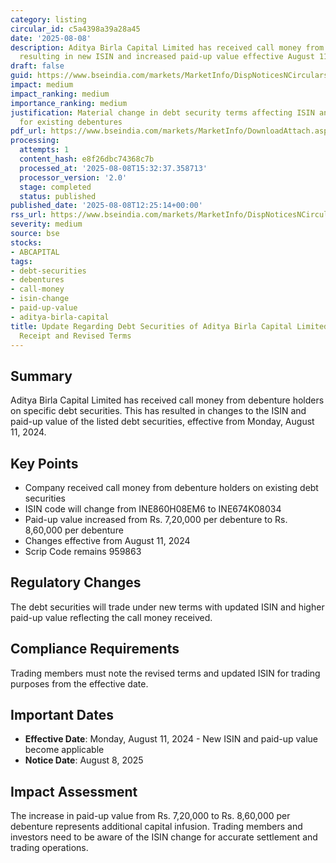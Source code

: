 ```yaml
---
category: listing
circular_id: c5a4398a39a28a45
date: '2025-08-08'
description: Aditya Birla Capital Limited has received call money from debenture holders,
  resulting in new ISIN and increased paid-up value effective August 11, 2024.
draft: false
guid: https://www.bseindia.com/markets/MarketInfo/DispNoticesNCirculars.aspx?Noticeid={84175B3F-70A0-4113-AFE1-9B118577F6F9}&noticeno=20250808-16&dt=08/08/2025&icount=16&totcount=52&flag=0
impact: medium
impact_ranking: medium
importance_ranking: medium
justification: Material change in debt security terms affecting ISIN and paid-up value
  for existing debentures
pdf_url: https://www.bseindia.com/markets/MarketInfo/DownloadAttach.aspx?id=20250808-16&attachedId=
processing:
  attempts: 1
  content_hash: e8f26dbc74368c7b
  processed_at: '2025-08-08T15:32:37.358713'
  processor_version: '2.0'
  stage: completed
  status: published
published_date: '2025-08-08T12:25:14+00:00'
rss_url: https://www.bseindia.com/markets/MarketInfo/DispNoticesNCirculars.aspx?Noticeid={84175B3F-70A0-4113-AFE1-9B118577F6F9}&noticeno=20250808-16&dt=08/08/2025&icount=16&totcount=52&flag=0
severity: medium
source: bse
stocks:
- ABCAPITAL
tags:
- debt-securities
- debentures
- call-money
- isin-change
- paid-up-value
- aditya-birla-capital
title: Update Regarding Debt Securities of Aditya Birla Capital Limited - Call Money
  Receipt and Revised Terms
---
```


## Summary

Aditya Birla Capital Limited has received call money from debenture holders on specific debt securities. This has resulted in changes to the ISIN and paid-up value of the listed debt securities, effective from Monday, August 11, 2024.

## Key Points

- Company received call money from debenture holders on existing debt securities
- ISIN code will change from INE860H08EM6 to INE674K08034
- Paid-up value increased from Rs. 7,20,000 per debenture to Rs. 8,60,000 per debenture
- Changes effective from August 11, 2024
- Scrip Code remains 959863

## Regulatory Changes

The debt securities will trade under new terms with updated ISIN and higher paid-up value reflecting the call money received.

## Compliance Requirements

Trading members must note the revised terms and updated ISIN for trading purposes from the effective date.

## Important Dates

- **Effective Date**: Monday, August 11, 2024 - New ISIN and paid-up value become applicable
- **Notice Date**: August 8, 2025

## Impact Assessment

The increase in paid-up value from Rs. 7,20,000 to Rs. 8,60,000 per debenture represents additional capital infusion. Trading members and investors need to be aware of the ISIN change for accurate settlement and trading operations.